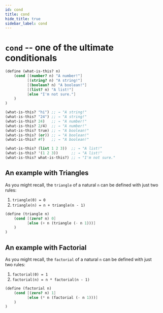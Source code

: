 ```yaml
---
id: cond
title: cond
hide_title: true
sidebar_label: cond
---
```


# `cond` -- one of the ultimate conditionals

``` scheme
(define (what-is-this? n)
    (cond [(number? n) "A number!"]
          [(string? n) "A string!"]
          [(boolean? n) "A boolean!"]
          [(list? n) "A list!"]
          [else "I'm not sure."]
    )
)

(what-is-this? "hi") ;; → "A string!"
(what-is-this? "24") ;; → "A string!"
(what-is-this? 24)   ;; → "A number!"
(what-is-this? 2/4)  ;; → "A number!"
(what-is-this? true) ;; → "A boolean!"
(what-is-this? (or)) ;; → "A boolean!"
(what-is-this? #f)   ;; → "A boolean!"

(what-is-this? (list 1 2 3))  ;; → "A list!"
(what-is-this? '(1 2 3))      ;; → "A list!"
(what-is-this? what-is-this?) ;; → "I'm not sure."
```

## An example with Triangles

As you might recall, the `triangle` of a natural `n` can be defined with just
two rules:

1. `triangle(0) = 0`
2. `triangle(n) = n + triangle(n - 1)`

``` scheme
(define (triangle n)
    (cond [(zero? n) 0]
          [else (+ n (triangle (- n 1)))]
    )
)
```

## An example with Factorial

As you might recall, the `factorial` of a natural `n` can be defined with just
two rules:

1. `factorial(0) = 1`
2. `factorial(n) = n * factorial(n - 1)`

``` scheme
(define (factorial n)
    (cond [(zero? n) 1]
          [else (* n (factorial (- n 1)))]
    )
)
```
